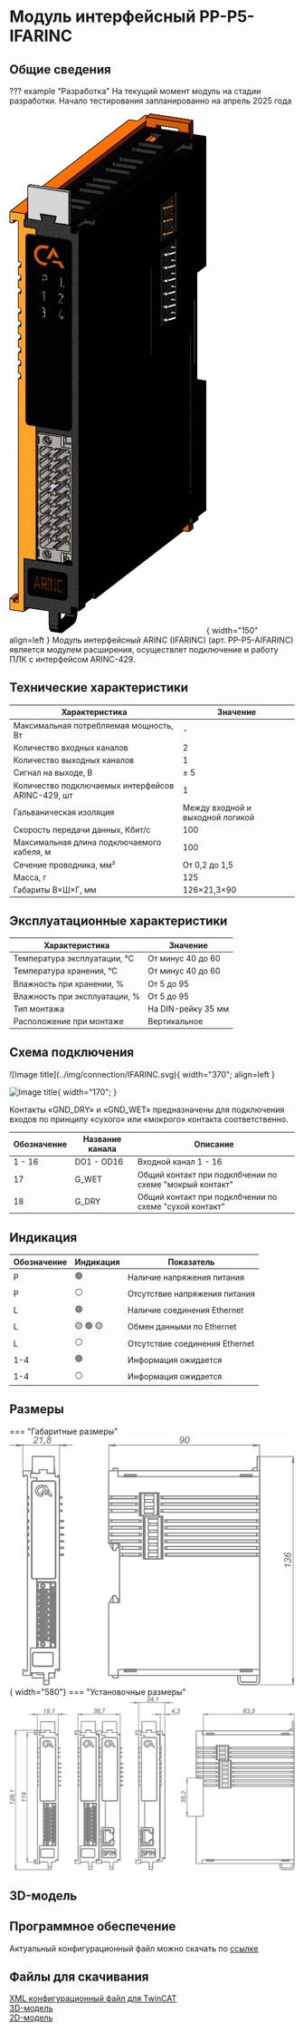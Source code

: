 # Модуль интерфейсный PP-P5-IFARINC

## Общие сведения

??? example "Разработка"
    На текущий момент модуль на стадии разработки. Начало тестирования запланированно на апрель 2025 года 

<div class="grid cards" markdown>

![Image title](../img/modules/IFARINC.png){ width="150" align=left  }
 Модуль интерфейсный ARINC (IFARINC) (арт. PP-P5-AIFARINC) является модулем расширения, осуществлет подключение и работу ПЛК с интерфейсом ARINC-429.
</div>

## Технические характеристики 
| Характеристика                                      | Значение                                       |
|----------------------------------------------------|-----------------------------------------------|
| Максимальная потребляемая мощность, Вт            | -                                             |
| Количество входных каналов                        | 2                                             |
| Количество выходных каналов                       | 1                                             |
| Сигнал на выходе, В                               | ± 5                                           |
| Количество подключаемых интерфейсов ARINC-429, шт | 1                                             |
| Гальваническая изоляция                           | Между входной и выходной логикой              |
| Скорость передачи данных, Кбит/с                  | 100                                           |
| Максимальная длина подключаемого кабеля, м        | 100                                           |
| Сечение проводника, мм²                           | От 0,2 до 1,5                                 |
| Масса, г                                          | 125                                           |
| Габариты В×Ш×Г, мм                                | 126×21,3×90                                   |

## Эксплуатационные характеристики
| Характеристика                   | Значение           |
| -------------------------------- | -                  |
| Температура эксплуатации, °С     | От минус 40 до 60  |
| Температура хранения, °С         | От минус 40 до 60  |
| Влажность при хранении, %	       | От 5 до 95         |
| Влажность при эксплуатации, %    | От 5 до 95         |
| Тип монтажа                      | На DIN-рейку 35 мм |
| Расположение при монтаже         | Вертикальное       |

## Схема подключения
<div class="grid cards" markdown>
![Image title](../img/connection/IFARINC.svg){ width="370"; align=left  }

![Image title](../img/connection/connector_18pin.png){ width="170";  }
</div>

Контакты «GND_DRY» и «GND_WET» предназначены для подключения входов по принципу «сухого» или «мокрого» контакта соответственно.

| Обозначение | Название канала | Описание                       |
|-------------|-----------------|--------------------------------|
| 1 - 16      | DO1 - OD16      | Входной канал 1 - 16          |
| 17          | G_WET             | Общий контакт при подклбчении по схеме "мокрый контакт"|
| 18          | G_DRY            | Общий контакт при подклбчении по схеме "сухой контакт" |

## Индикация
| Обозначение | Индикация | Показатель |
|------------------|----------------------|---------------------------------------|
| P | :green_circle:| Наличие напряжения питания |
| P | :white_circle:| Отсутствие напряжения питания |
| L | :green_circle:| Наличие соединения Ethernet |
| L | :yellow_circle: :green_circle: :yellow_circle: | Обмен данными по Ethernet |
| L | :white_circle:| Отсутствие соединения Ethernet|
| 1-4 | :green_circle:| Информация ожидается  |
| 1-4 | :white_circle:| Информация ожидается  |

## Размеры
=== "Габаритные размеры" 
    ![Image title](../img/dimensions/overall_dimensions_extensions.png){ width="580"}
=== "Установочные размеры"
    ![alt text](../img/dimensions/installation_dimensions.png) 

## 3D-модель
<model-viewer src="https://manual.saplc.ru//img/3d/DI.glb"
alt="3D Model"
auto-rotate
camera-controls
poster="https://manual.saplc.ru//img/3d/posterDI.webp"
camera-orbit="160deg 75deg 348m"
field-of-view="30deg"
exposure="0.5"
style="width: 100%; height: 500px;">
</model-viewer>

## Программное обеспечение
Актуальный конфигурационный файл можно скачать по 
<a href="../../downloads/IPCSA_OG.xml" download>ссылке</a>

## Файлы для скачивания
<a href="/downloads/IPCSA_OG.xml" download>XML конфигурационный файл для TwinCAT</a>      
<a href="/downloads/Module 18-pin.step" download>3D-модель</a>   
<a href="/downloads/Module 18-pin.dwg" download>2D-модель</a>    